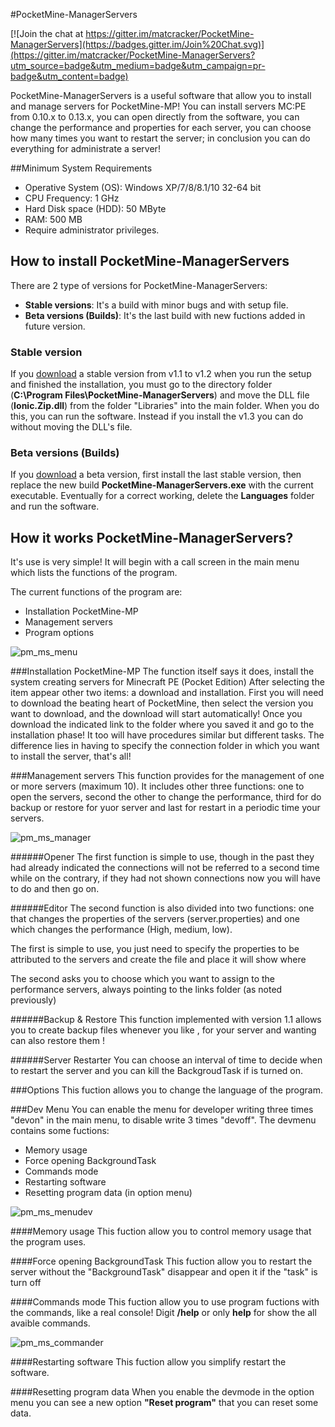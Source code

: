 #PocketMine-ManagerServers

[![Join the chat at https://gitter.im/matcracker/PocketMine-ManagerServers](https://badges.gitter.im/Join%20Chat.svg)](https://gitter.im/matcracker/PocketMine-ManagerServers?utm_source=badge&utm_medium=badge&utm_campaign=pr-badge&utm_content=badge)

PocketMine-ManagerServers is a useful software that allow you to install and manage servers for PocketMine-MP! You can install servers MC:PE from 0.10.x to 0.13.x, you can open directly from the software, you can change the performance and properties for each server, you can choose how many times you want to restart the server; in conclusion you can do everything for administrate a server!

##Minimum System Requirements
- Operative System (OS): Windows XP/7/8/8.1/10 32-64 bit
- CPU Frequency: 1 GHz
- Hard Disk space (HDD): 50 MByte  
- RAM: 500 MB
- Require administrator privileges.

## How to install PocketMine-ManagerServers
There are 2 type of versions for PocketMine-ManagerServers:
- **Stable versions**: It's a build with minor bugs and with setup file.
- **Beta versions (Builds)**: It's the last build with new fuctions added in future version.

### Stable version
If you [download](https://github.com/matcracker/PocketMine-ManagerServers/releases) a stable version from v1.1 to v1.2 when you run the setup and finished the installation, you must go to the directory folder (**C:\Program Files\PocketMine-ManagerServers**) and move the DLL file (**Ionic.Zip.dll**) from the folder "Libraries" into the main folder. When you do this, you can run the software. Instead if you install the v1.3 you can do without moving the DLL's file.
### Beta versions (Builds)
If you [download](https://github.com/matcracker/PocketMine-ManagerServers/releases) a beta version, first install the last stable version, then replace the new build **PocketMine-ManagerServers.exe** with the current executable. Eventually for a correct working, delete the **Languages** folder and run the software.

## How it works PocketMine-ManagerServers?
It's use is very simple! It will begin with a call screen in the main menu which lists the functions of the program.

The current functions of the program are:
- Installation PocketMine-MP
- Management servers
- Program options

![pm_ms_menu](https://cloud.githubusercontent.com/assets/10587406/11320549/71d986f6-909c-11e5-9c94-c7c58cc21e11.PNG)

###Installation PocketMine-MP
The function itself says it does, install the system creating servers for Minecraft PE (Pocket Edition)
After selecting the item appear other two items: a download and installation.
First you will need to download the beating heart of PocketMine, then select the version you want to download, and the download will start automatically! Once you download the indicated link to the folder where you saved it and go to the installation phase! It too will have procedures similar but different tasks. The difference lies in having to specify the connection folder in which you want to install the server, that's all!

###Management servers
This function provides for the management of one or more servers (maximum 10). It includes other three functions: one to open the servers, second the other to change the performance, third for do backup or restore for yuor server and last for restart in a periodic time your servers.

![pm_ms_manager](https://cloud.githubusercontent.com/assets/10587406/11320552/89d61d82-909c-11e5-8ea5-d1a879c711b9.PNG)

######Opener
The first function is simple to use, though in the past they had already indicated the connections will not be referred to a second time while on the contrary, if they had not shown connections now you will have to do and then go on.

######Editor
The second function is also divided into two functions: one that changes the properties of the servers (server.properties) and one which changes the performance (High, medium, low).

The first is simple to use, you just need to specify the properties to be attributed to the servers and create the file and place it will show where

The second asks you to choose which you want to assign to the performance servers, always pointing to the links folder (as 
noted previously)

######Backup & Restore
This function implemented with version 1.1 allows you to create backup files whenever you like , for your server and wanting can also restore them !

######Server Restarter
You can choose an interval of time to decide when to restart the server and you can kill the BackgroudTask if is turned on.

###Options
This fuction allows you to change the language of the program.

###Dev Menu
You can enable the menu for developer writing three times "devon" in the main menu, to disable write 3 times "devoff". The devmenu contains some fuctions:
- Memory usage
- Force opening BackgroundTask
- Commands mode
- Restarting software
- Resetting program data (in option menu)

![pm_ms_menudev](https://cloud.githubusercontent.com/assets/10587406/11320550/7d18b7a8-909c-11e5-8c23-bc6d2629cc1e.PNG)

####Memory usage
This fuction allow you to control memory usage that the program uses.

####Force opening BackgroundTask
This fuction allow you to restart the server without the "BackgroundTask" disappear and open it if the "task" is turn off

####Commands mode
This fuction allow you to use program fuctions with the commands, like a real console! Digit **/help** or only **help** for show the all avaible commands.

![pm_ms_commander](https://cloud.githubusercontent.com/assets/10587406/11320551/83607006-909c-11e5-9681-d283204d97d7.PNG)

####Restarting software
This fuction allow you simplify restart the software.

####Resetting program data
When you enable the devmode in the option menu you can see a new option **"Reset program"** that you can reset some data.
